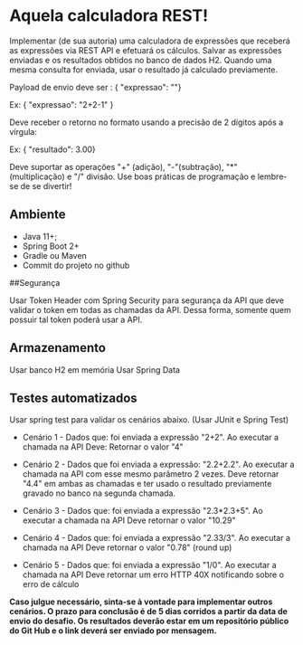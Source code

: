 
# Aquela calculadora REST!
Implementar (de sua autoria) uma calculadora de expressões que receberá as
expressões via REST API e efetuará os cálculos. Salvar as expressões enviadas e os
resultados obtidos no banco de dados H2. Quando uma mesma consulta for enviada,
usar o resultado já calculado previamente.

Payload de envio deve ser : { "expressao": "<expr>"}
 
 Ex: { "expressao": "2+2-1" }

 Deve receber o retorno no formato usando a precisão de 2 dígitos após a
vírgula: 

Ex: { "resultado": 3.00}

Deve suportar as operações "+" (adição), "-"(subtração), "*" (multiplicação) e "/"
divisão.
Use boas práticas de programação e lembre-se de se divertir! 

## Ambiente

- Java 11+;
- Spring Boot 2+
- Gradle ou Maven
- Commit do projeto no github

##Segurança

Usar Token Header com Spring Security para segurança da API que deve
validar o token em todas as chamadas da API. Dessa forma, somente quem possuir tal
token poderá usar a API.

## Armazenamento

Usar banco H2 em memória
Usar Spring Data

## Testes automatizados

Usar spring test para validar os cenários abaixo. (Usar JUnit e Spring Test)

- Cenário 1 - Dados que: foi enviada a expressão "2+2". Ao executar a chamada na API
Deve: Retornar o valor "4"

- Cenário 2 - Dados que foi enviada a expressão: "2.2+2.2". Ao executar a chamada na API com esse mesmo parâmetro 2 vezes.
Deve retornar "4.4" em ambas as chamadas e ter usado o resultado previamente gravado no banco na segunda chamada.

- Cenário 3 - Dados que: foi enviada a expressão "2.3*2.3+5". Ao executar a chamada na API
Deve retornar o valor "10.29"

- Cenário 4 - Dados que: foi enviada a expressão "2.33/3". Ao executar a chamada na API
Deve retornar o valor "0.78" (round up)

- Cenário 5 - Dados que: foi enviada a expressão "1/0". Ao executar a chamada na API
Deve retornar um erro HTTP 40X notificando sobre o erro de cálculo


**Caso julgue necessário, sinta-se à vontade para implementar outros
cenários.
O prazo para conclusão é de 5 dias corridos a partir da data de envio do
desafio. Os resultados deverão estar em um repositório público do Git Hub e o
link deverá ser enviado por mensagem.**

